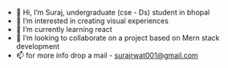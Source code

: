 - 👋 Hi, I’m Suraj, undergraduate (cse - Ds) student in bhopal
- 👀 I’m interested in creating visual experiences
- 🌱 I’m currently learning react 
- 💞️ I’m looking to collaborate on a project based on Mern stack development
- 📫 for more info drop a mail - surajrwat001@gmail.com


<!---
Suraj6260/Suraj6260 is a ✨ special ✨ repository because its `README.md` (this file) appears on your GitHub profile.
You can click the Preview link to take a look at your changes.
--->
